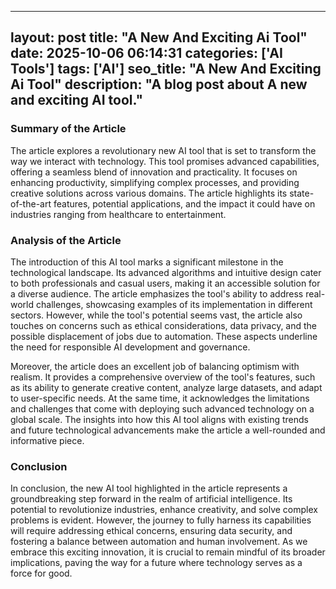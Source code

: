 
---
layout: post
title: "A New And Exciting Ai Tool" 
date: 2025-10-06 06:14:31 
categories: ['AI Tools']
tags: ['AI']
seo_title: "A New And Exciting Ai Tool" 
description: "A blog post about A new and exciting AI tool." 
---

### Summary of the Article  
The article explores a revolutionary new AI tool that is set to transform the way we interact with technology. This tool promises advanced capabilities, offering a seamless blend of innovation and practicality. It focuses on enhancing productivity, simplifying complex processes, and providing creative solutions across various domains. The article highlights its state-of-the-art features, potential applications, and the impact it could have on industries ranging from healthcare to entertainment.

### Analysis of the Article  
The introduction of this AI tool marks a significant milestone in the technological landscape. Its advanced algorithms and intuitive design cater to both professionals and casual users, making it an accessible solution for a diverse audience. The article emphasizes the tool's ability to address real-world challenges, showcasing examples of its implementation in different sectors. However, while the tool's potential seems vast, the article also touches on concerns such as ethical considerations, data privacy, and the possible displacement of jobs due to automation. These aspects underline the need for responsible AI development and governance.

Moreover, the article does an excellent job of balancing optimism with realism. It provides a comprehensive overview of the tool's features, such as its ability to generate creative content, analyze large datasets, and adapt to user-specific needs. At the same time, it acknowledges the limitations and challenges that come with deploying such advanced technology on a global scale. The insights into how this AI tool aligns with existing trends and future technological advancements make the article a well-rounded and informative piece.

### Conclusion  
In conclusion, the new AI tool highlighted in the article represents a groundbreaking step forward in the realm of artificial intelligence. Its potential to revolutionize industries, enhance creativity, and solve complex problems is evident. However, the journey to fully harness its capabilities will require addressing ethical concerns, ensuring data security, and fostering a balance between automation and human involvement. As we embrace this exciting innovation, it is crucial to remain mindful of its broader implications, paving the way for a future where technology serves as a force for good.